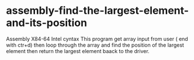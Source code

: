 # assembly-find-the-largest-element-and-its-position
Assembly X84-64 Intel cyntax
This program get array input from user ( end with ctr+d)
then loop through the array and find the position of the largest element
then return the largest element baack to the driver.
